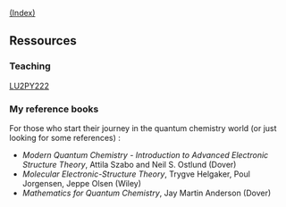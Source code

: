 [(Index)](https://dtraore97.github.io/)
## Ressources

### Teaching
[LU2PY222](https://dtraore97.github.io/ressources/LU2PY222)

### My reference books
For those who start their journey in the quantum chemistry world (or just looking for some references) : 

- *Modern Quantum Chemistry - Introduction to Advanced Electronic Structure Theory*, Attila Szabo and Neil S. Ostlund (Dover) 
- *Molecular Electronic-Structure Theory*, Trygve Helgaker, Poul Jorgensen, Jeppe Olsen (Wiley)
- *Mathematics for Quantum Chemistry*, Jay Martin Anderson (Dover)
